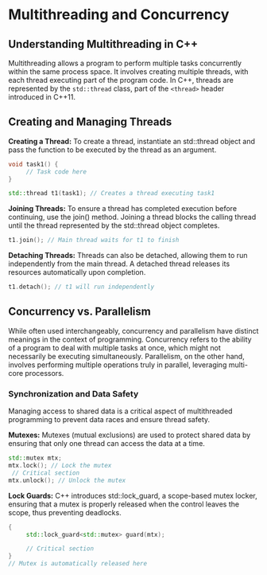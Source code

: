 # Multithreading and Concurrency

## Understanding Multithreading in C++
Multithreading allows a program to perform multiple tasks concurrently within the same process space. It involves creating multiple threads, with each thread executing part of the program code. In C++, threads are represented by the ```std::thread``` class, part of the ```<thread>``` header introduced in C++11.

## Creating and Managing Threads
**Creating a Thread:** To create a thread, instantiate an std::thread object and pass the function to be executed by the thread as an argument.
```cpp
void task1() {
     // Task code here 
}

std::thread t1(task1); // Creates a thread executing task1
```
**Joining Threads:** To ensure a thread has completed execution before continuing, use the join() method. Joining a thread blocks the calling thread until the thread represented by the std::thread object completes.
```cpp
t1.join(); // Main thread waits for t1 to finish
```
**Detaching Threads:** Threads can also be detached, allowing them to run independently from the main thread. A detached thread releases its resources automatically upon completion.
```cpp
t1.detach(); // t1 will run independently
```

## Concurrency vs. Parallelism
While often used interchangeably, concurrency and parallelism have distinct meanings in the context of programming. Concurrency refers to the ability of a program to deal with multiple tasks at once, which might not necessarily be executing simultaneously. Parallelism, on the other hand, involves performing multiple operations truly in parallel, leveraging multi-core processors.

### Synchronization and Data Safety
Managing access to shared data is a critical aspect of multithreaded programming to prevent data races and ensure thread safety.

**Mutexes:** Mutexes (mutual exclusions) are used to protect shared data by ensuring that only one thread can access the data at a time.
```cpp
std::mutex mtx;
mtx.lock(); // Lock the mutex
 // Critical section
mtx.unlock(); // Unlock the mutex
```

**Lock Guards:** C++ introduces std::lock_guard, a scope-based mutex locker, ensuring that a mutex is properly released when the control leaves the scope, thus preventing deadlocks.
```cpp
{
     std::lock_guard<std::mutex> guard(mtx);

     // Critical section 
}
// Mutex is automatically released here
```